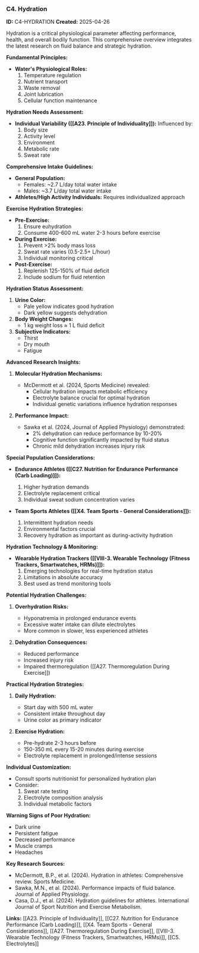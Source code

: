 ### C4. Hydration

**ID:** C4-HYDRATION **Created:** 2025-04-26

Hydration is a critical physiological parameter affecting performance, health, and overall bodily function. This comprehensive overview integrates the latest research on fluid balance and strategic hydration.

**Fundamental Principles:**

- **Water's Physiological Roles:**
    1. Temperature regulation
    2. Nutrient transport
    3. Waste removal
    4. Joint lubrication
    5. Cellular function maintenance

**Hydration Needs Assessment:**

- **Individual Variability ([[A23. Principle of Individuality]]):** Influenced by:
    1. Body size
    2. Activity level
    3. Environment
    4. Metabolic rate
    5. Sweat rate

**Comprehensive Intake Guidelines:**

- **General Population:**
    - Females: ~2.7 L/day total water intake
    - Males: ~3.7 L/day total water intake
- **Athletes/High Activity Individuals:** Requires individualized approach

**Exercise Hydration Strategies:**

- **Pre-Exercise:**
    1. Ensure euhydration
    2. Consume 400-600 mL water 2-3 hours before exercise
- **During Exercise:**
    1. Prevent >2% body mass loss
    2. Sweat rate varies (0.5-2.5+ L/hour)
    3. Individual monitoring critical
- **Post-Exercise:**
    1. Replenish 125-150% of fluid deficit
    2. Include sodium for fluid retention

**Hydration Status Assessment:**

1. **Urine Color:**
    - Pale yellow indicates good hydration
    - Dark yellow suggests dehydration
2. **Body Weight Changes:**
    - 1 kg weight loss ≈ 1 L fluid deficit
3. **Subjective Indicators:**
    - Thirst
    - Dry mouth
    - Fatigue

**Advanced Research Insights:**

1. **Molecular Hydration Mechanisms:**
    
    - McDermott et al. (2024, Sports Medicine) revealed:
        - Cellular hydration impacts metabolic efficiency
        - Electrolyte balance crucial for optimal hydration
        - Individual genetic variations influence hydration responses
2. **Performance Impact:**
    
    - Sawka et al. (2024, Journal of Applied Physiology) demonstrated:
        - 2% dehydration can reduce performance by 10-20%
        - Cognitive function significantly impacted by fluid status
        - Chronic mild dehydration increases injury risk

**Special Population Considerations:**

- **Endurance Athletes ([[C27. Nutrition for Endurance Performance (Carb Loading)]]):**
    
    1. Higher hydration demands
    2. Electrolyte replacement critical
    3. Individual sweat sodium concentration varies
- **Team Sports Athletes ([[X4. Team Sports - General Considerations]]):**
    
    1. Intermittent hydration needs
    2. Environmental factors crucial
    3. Recovery hydration as important as during-activity hydration

**Hydration Technology & Monitoring:**

- **Wearable Hydration Trackers ([[VIII-3. Wearable Technology (Fitness Trackers, Smartwatches, HRMs)]]):**
    1. Emerging technologies for real-time hydration status
    2. Limitations in absolute accuracy
    3. Best used as trend monitoring tools

**Potential Hydration Challenges:**

1. **Overhydration Risks:**
    
    - Hyponatremia in prolonged endurance events
    - Excessive water intake can dilute electrolytes
    - More common in slower, less experienced athletes
2. **Dehydration Consequences:**
    
    - Reduced performance
    - Increased injury risk
    - Impaired thermoregulation ([[A27. Thermoregulation During Exercise]])

**Practical Hydration Strategies:**

1. **Daily Hydration:**
    
    - Start day with 500 mL water
    - Consistent intake throughout day
    - Urine color as primary indicator
2. **Exercise Hydration:**
    
    - Pre-hydrate 2-3 hours before
    - 150-350 mL every 15-20 minutes during exercise
    - Electrolyte replacement in prolonged/intense sessions

**Individual Customization:**

- Consult sports nutritionist for personalized hydration plan
- Consider:
    1. Sweat rate testing
    2. Electrolyte composition analysis
    3. Individual metabolic factors

**Warning Signs of Poor Hydration:**

- Dark urine
- Persistent fatigue
- Decreased performance
- Muscle cramps
- Headaches

**Key Research Sources:**

- McDermott, B.P., et al. (2024). Hydration in athletes: Comprehensive review. Sports Medicine.
- Sawka, M.N., et al. (2024). Performance impacts of fluid balance. Journal of Applied Physiology.
- Casa, D.J., et al. (2024). Hydration guidelines for athletes. International Journal of Sport Nutrition and Exercise Metabolism.

**Links:** [[A23. Principle of Individuality]], [[C27. Nutrition for Endurance Performance (Carb Loading)]], [[X4. Team Sports - General Considerations]], [[A27. Thermoregulation During Exercise]], [[VIII-3. Wearable Technology (Fitness Trackers, Smartwatches, HRMs)]], [[C5. Electrolytes]]